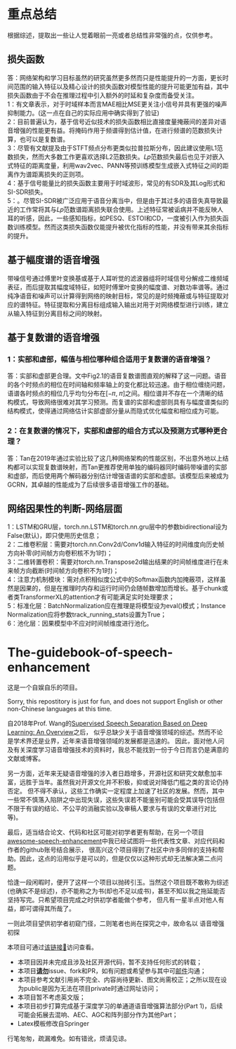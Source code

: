# 重点总结
根据综述，提取出一些让人觉着眼前一亮或者总结性非常强的点，仅供参考。

## 损失函数
答：网络架构和学习目标虽然的研究虽然更多然而只是性能提升的一方面，更长时间范围的输入特征以及精心设计的损失函数对模型性能的提升可能更加有益，其中损失函数由于不会在推理过程中引入额外的时延和复杂度而备受关注。  
1：有文章表示，对于时域样本而言MAE相比MSE更关注小信号并具有更强的噪声抑制能力。(这一点在自己的实际应用中确实得到了验证)  
2：目前普遍认为，基于信号近似技术的损失函数相比直接度量掩蔽间的差异对语音增强的性能更有益。将掩码作用于频谱得到估计值，在进行频谱的范数损失计算，也可以是复数谱。  
3：尽管有文献提及由于STFT频点分布更类似拉普拉斯分布，因此建议使用L1范数损失，然而大多数工作更喜欢选择L2范数损失。𝐿𝑝范数损失最后也见于对嵌入式特征的距离度量，利用wav2vec、PANN等预训练模型生成嵌入式特征之间的距离作为谱距离损失的正则项。  
4：基于信号能量比的损失函数主要用于时域波形，常见的有SDR及其Log形式和SI-SDR损失。  
5：。尽管SI-SDR被广泛应用于语音分离当中，但是由于其过多的语音失真导致最近的工作常将其与𝐿𝑝范数谱距离损失联合使用。上述特征常被诟病并不能反映人耳的听感，因此，一些感知指标，如PESQ、ESTOI和CD，一度被引入作为损失函数训练模型。然而这类损失函数仅能提升被优化指标的性能，并没有带来其余指标的提升。  

## 基于幅度谱的语音增强
带噪信号通过傅里叶变换基或基于人耳听觉的滤波器组将时域信号分解成二维频域表征，而后提取其幅度域特征，如短时傅里叶变换的幅度谱、对数功率谱等。通过纯净语音和噪声可以计算得到网络的映射目标，常见的是时频掩蔽或与特征提取对应的谱特征。特征提取和分离目标组成输入输出对用于对网络模型进行训练，建立从输入特征到分离目标之间的映射。  

## 基于复数谱的语音增强
### 1：实部和虚部，幅值与相位哪种组合适用于复数谱的语音增强？
答：实部和虚部更合理。文中Fig2.1的语音复数谱图直观的解释了这一问题。语音的各个时频点的相位在时间轴和频率轴上的变化都比较迅速。由于相位缠绕问题，语谱各时频点的相位几乎均匀分布在[−𝜋, 𝜋]之间。相位谱并不存在一个清晰的结构模式，导致网络很难对其学习预测。而复谱的实部和虚部则具有与幅度谱类似的结构模式，使得通过网络估计实部虚部分量从而隐式优化幅度和相位成为可能。

### 2：在复数谱的情况下，实部和虚部的组合方式以及预测方式哪种更合理？
答：Tan在2019年通过实验比较了这几种网络架构的性能区别，不出意外地以上结构都可以实现复数谱映射，而Tan更推荐使用单独的编码器同时编码带噪谱的实部和虚部，而后使用两个解码器分别估计增强语谱的实部和虚部。该模型后来被成为GCRN，其卓越的性能成为了后续很多语音增强工作的基础。

## 网络因果性的判断-网络层面
1：LSTM和GRU层，torch.nn.LSTM和torch.nn.gru层中的参数bidirectional设为False(默认)，即只使用历史信息；  
2：二维卷积层：需要对torch.nn.Conv2d/Conv1d输入特征的时间维度向历史帧方向补零(时间帧方向卷积核不为1时)；  
3：二维转置卷积：需要对torch.nn.Transpose2d输出结果的时间帧维度进行在未来帧方向截断(时间帧方向卷积不为1时)；  
4：注意力机制模块：需对点积相似度公式中的Softmax函数内加掩蔽项，这样虽然是因果的，但是在推理时内存和运行时间仍会随帧数增加而增长。基于chunk或者类TransformerXL的attention才有可能满足实时处理要求；  
5：标准化层：BatchNormalization应在推理是将模型设为eval()模式；Instance Normalization应将参数track_running_stats设置为True；  
6：池化层：因果模型中不应对时间帧维度进行池化。  

# The-guidebook-of-speech-enhancement

这是一个自娱自乐的项目。

Sorry, this repostitory is just for fun, and does not support English or other non-Chinese languages at this time.

自2018年Prof. Wang的[Supervised Speech Separation Based on Deep Learning: An Overview](https://ieeexplore.ieee.org/document/8369155)之后，
似乎总缺少关于语音增强领域的综述。然而不论是学术界还是业界，近年来语音增强领域的发展都是迅速的。
因此，面对他人问及有关深度学习语音增强技术的资料时，我总不能找到一份于今日而言仍是满意的文献或博客。

另一方面，近年来无疑语音增强的涉入者日趋增多，开源社区和研究文献愈加丰富，远胜于当年。虽然我对开源文化并不积极，抑或说对降低门槛之类的言论仍持否定。
但不得不承认，这些工作确实一定程度上加速了社区的发展。然而，其中一些常不慎落入陷阱之中出现失误，这些失误若不能鉴别可能会受其误导(包括但不限于有误的结论、不公平的消融实验以及审稿人要求与有误的文章进行对比等)。

最后，适当结合论文、代码和社区可能对初学者更有帮助，在另一个项目[awesome-speech-enhancement](https://github.com/WenzheLiu-Speech/awesome-speech-enhancement)中我已经试图将一些代表性文章、对应代码和作者的github账号结合展示，
很高兴这个项目得到了社区中许多同伴的支持和帮助。因此，这点的沿用似乎是可以的，但是仅仅以这种形式却无法解决第二点问题。

恰逢一段闲暇时，便开了这样一个项目以抛砖引玉。当然这个项目既不敢称为综述(也确实不是综述)，亦不能称之为书(却也不足以成书)，甚至不知以我之拖延能否坚持写完。只希望项目完成之时供初学者能做个参考，
但凡有一星半点对他人有益，即可谓得其所哉了。

一则此项目望供初学者初窥门径，二则笔者也尚在探究之中，故命名以 语音增强初探

本项目可通过[该链接🔗](https://wenzheliu-speech.github.io/The-guidebook-of-speech-enhancement/se_development.pdf)访问查看。


* 本项目因并未完成且涉及社区开源代码，暂不支持任何形式的转载；
* 本项目[**请勿**]()issue、fork和PR，如有问题或希望参与其中可[邮件](liuwenzhe@mail.ioa.ac.cn)沟通；
* 本项目参考文献引用尚不完全、内容尚待更新、图文尚需校正；之所以现在设为public是因为无法在项目private时通过网址访问；
* 本项目暂不考虑英文版；
* 本项目初步打算完成基于深度学习的单通道语音增强算法部分(Part 1)，后续可能会拓展去混响、AEC、AGC和阵列部分作为其他Part；
* Latex模板修改自Springer

行笔匆匆，疏漏难免。如有错讹，烦请见谅。


